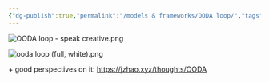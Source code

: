 ```yaml
---
{"dg-publish":true,"permalink":"/models & frameworks/OODA loop/","tags":["framework","sensemaking","🌱"],"created":"2024-02-20T18:49:22.179-03:00","updated":"2024-06-20T23:41:42.075-03:00"}
---
```


![OODA loop - speak creative.png](/img/user/assets/OODA%20loop%20-%20speak%20creative.png)

![ooda loop (full, white).png](/img/user/assets/ooda%20loop%20(full,%20white).png)

\+ good perspectives on it: https://jzhao.xyz/thoughts/OODA